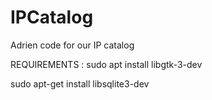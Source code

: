 # IPCatalog
Adrien code for our IP catalog


REQUIREMENTS : 
sudo apt install libgtk-3-dev

sudo apt-get install libsqlite3-dev

